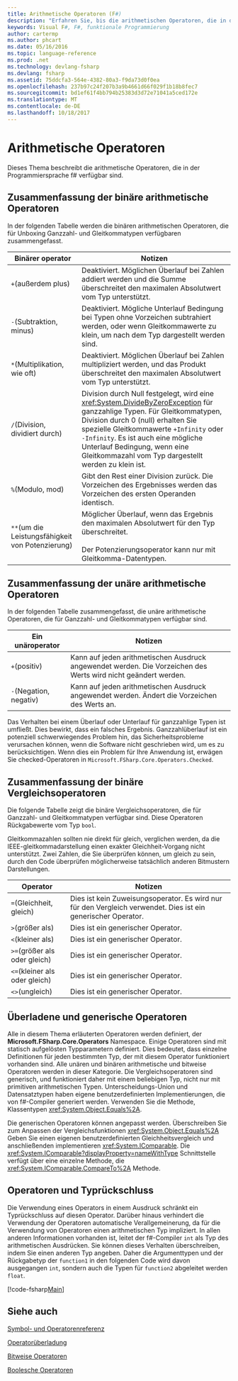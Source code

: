 ```yaml
---
title: Arithmetische Operatoren (F#)
description: "Erfahren Sie, bis die arithmetischen Operatoren, die in der Programmiersprache f# verfügbar sind."
keywords: Visual F#, F#, funktionale Programmierung
author: cartermp
ms.author: phcart
ms.date: 05/16/2016
ms.topic: language-reference
ms.prod: .net
ms.technology: devlang-fsharp
ms.devlang: fsharp
ms.assetid: 75ddcfa3-564e-4382-80a3-f9da73d0f0ea
ms.openlocfilehash: 237b97c24f207b3a9b4661d66f029f1b18b8fec7
ms.sourcegitcommit: bd1ef61f4bb794b25383d3d72e71041a5ced172e
ms.translationtype: MT
ms.contentlocale: de-DE
ms.lasthandoff: 10/18/2017
---
```

# <a name="arithmetic-operators"></a>Arithmetische Operatoren

Dieses Thema beschreibt die arithmetische Operatoren, die in der Programmiersprache f# verfügbar sind.

## <a name="summary-of-binary-arithmetic-operators"></a>Zusammenfassung der binäre arithmetische Operatoren
In der folgenden Tabelle werden die binären arithmetischen Operatoren, die für Unboxing Ganzzahl- und Gleitkommatypen verfügbaren zusammengefasst.

|Binärer operator|Notizen|
|---------------|-----|
|`+`(außerdem plus)|Deaktiviert. Möglichen Überlauf bei Zahlen addiert werden und die Summe überschreitet den maximalen Absolutwert vom Typ unterstützt.|
|`-`(Subtraktion, minus)|Deaktiviert. Mögliche Unterlauf Bedingung bei Typen ohne Vorzeichen subtrahiert werden, oder wenn Gleitkommawerte zu klein, um nach dem Typ dargestellt werden sind.|
|`*`(Multiplikation, wie oft)|Deaktiviert. Möglichen Überlauf bei Zahlen multipliziert werden, und das Produkt überschreitet den maximalen Absolutwert vom Typ unterstützt.|
|`/`(Division, dividiert durch)|Division durch Null festgelegt, wird eine <xref:System.DivideByZeroException> für ganzzahlige Typen. Für Gleitkommatypen, Division durch 0 (null) erhalten Sie spezielle Gleitkommawerte `+Infinity` oder `-Infinity`. Es ist auch eine mögliche Unterlauf Bedingung, wenn eine Gleitkommazahl vom Typ dargestellt werden zu klein ist.|
|`%`(Modulo, mod)|Gibt den Rest einer Division zurück. Die Vorzeichen des Ergebnisses werden das Vorzeichen des ersten Operanden identisch.|
|`**`(um die Leistungsfähigkeit von Potenzierung)|Möglicher Überlauf, wenn das Ergebnis den maximalen Absolutwert für den Typ überschreitet.<br /><br />Der Potenzierungsoperator kann nur mit Gleitkomma-Datentypen.|

## <a name="summary-of-unary-arithmetic-operators"></a>Zusammenfassung der unäre arithmetische Operatoren
In der folgenden Tabelle zusammengefasst, die unäre arithmetische Operatoren, die für Ganzzahl- und Gleitkommatypen verfügbar sind.


|Ein unäroperator|Notizen|
|--------------|-----|
|`+`(positiv)|Kann auf jeden arithmetischen Ausdruck angewendet werden. Die Vorzeichen des Werts wird nicht geändert werden.|
|`-`(Negation, negativ)|Kann auf jeden arithmetischen Ausdruck angewendet werden. Ändert die Vorzeichen des Werts an.|
Das Verhalten bei einem Überlauf oder Unterlauf für ganzzahlige Typen ist umfließt. Dies bewirkt, dass ein falsches Ergebnis. Ganzzahlüberlauf ist ein potenziell schwerwiegendes Problem hin, das Sicherheitsprobleme verursachen können, wenn die Software nicht geschrieben wird, um es zu berücksichtigen. Wenn dies ein Problem für Ihre Anwendung ist, erwägen Sie checked-Operatoren in `Microsoft.FSharp.Core.Operators.Checked`.


## <a name="summary-of-binary-comparison-operators"></a>Zusammenfassung der binäre Vergleichsoperatoren
Die folgende Tabelle zeigt die binäre Vergleichsoperatoren, die für Ganzzahl- und Gleitkommatypen verfügbar sind. Diese Operatoren Rückgabewerte vom Typ `bool`.

Gleitkommazahlen sollten nie direkt für gleich, verglichen werden, da die IEEE-gleitkommadarstellung einen exakter Gleichheit-Vorgang nicht unterstützt. Zwei Zahlen, die Sie überprüfen können, um gleich zu sein, durch den Code überprüfen möglicherweise tatsächlich anderen Bitmustern Darstellungen.



|Operator|Notizen|
|--------|-----|
|`=`(Gleichheit, gleich)|Dies ist kein Zuweisungsoperator. Es wird nur für den Vergleich verwendet. Dies ist ein generischer Operator.|
|`>`(größer als)|Dies ist ein generischer Operator.|
|`<`(kleiner als)|Dies ist ein generischer Operator.|
|`>=`(größer als oder gleich)|Dies ist ein generischer Operator.|
|`<=`(kleiner als oder gleich)|Dies ist ein generischer Operator.|
|`<>`(ungleich)|Dies ist ein generischer Operator.|

## <a name="overloaded-and-generic-operators"></a>Überladene und generische Operatoren
Alle in diesem Thema erläuterten Operatoren werden definiert, der **Microsoft.FSharp.Core.Operators** Namespace. Einige Operatoren sind mit statisch aufgelösten Typparametern definiert. Dies bedeutet, dass einzelne Definitionen für jeden bestimmten Typ, der mit diesem Operator funktioniert vorhanden sind. Alle unären und binären arithmetische und bitweise Operatoren werden in dieser Kategorie. Die Vergleichsoperatoren sind generisch, und funktioniert daher mit einem beliebigen Typ, nicht nur mit primitiven arithmetischen Typen. Unterscheidungs-Union und Datensatztypen haben eigene benutzerdefinierten Implementierungen, die von f#-Compiler generiert werden. Verwenden Sie die Methode, Klassentypen <xref:System.Object.Equals%2A>.

Die generischen Operatoren können angepasst werden. Überschreiben Sie zum Anpassen der Vergleichsfunktionen <xref:System.Object.Equals%2A> Geben Sie einen eigenen benutzerdefinierten Gleichheitsvergleich und anschließenden implementieren <xref:System.IComparable>. Die <xref:System.IComparable?displayProperty=nameWithType> Schnittstelle verfügt über eine einzelne Methode, die <xref:System.IComparable.CompareTo%2A> Methode.


## <a name="operators-and-type-inference"></a>Operatoren und Typrückschluss
Die Verwendung eines Operators in einem Ausdruck schränkt ein Typrückschluss auf diesen Operator. Darüber hinaus verhindert die Verwendung der Operatoren automatische Verallgemeinerung, da für die Verwendung von Operatoren einen arithmetischen Typ impliziert. In allen anderen Informationen vorhanden ist, leitet der f#-Compiler `int` als Typ des arithmetischen Ausdrücken. Sie können dieses Verhalten überschreiben, indem Sie einen anderen Typ angeben. Daher die Argumenttypen und der Rückgabetyp der `function1` in den folgenden Code wird davon ausgegangen `int`, sondern auch die Typen für `function2` abgeleitet werden `float`.

[!code-fsharp[Main](../../../../samples/snippets/fsharp/lang-ref-1/snippet3501.fs)]
    
## <a name="see-also"></a>Siehe auch
[Symbol- und Operatorenreferenz](index.md)

[Operatorüberladung](../operator-overloading.md)

[Bitweise Operatoren](bitwise-operators.md)

[Boolesche Operatoren](boolean-operators.md)
